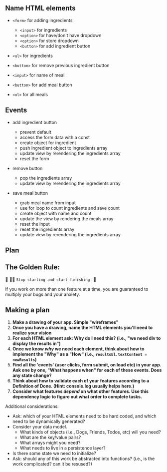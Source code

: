 ## Name HTML elements

- `<form>` for adding ingredients
    - `<input>` for ingredients
    - `<option>` for have/don't have dropdown
    - `<option>` for store dropdown
    - `<button>` for add ingredient button

- `<ul>` for ingredients
- `<button>` for remove previous ingredient button

- `<input>` for name of meal
- `<button>` for add meal button

- `<ul>` for all meals

## Events
- add ingredient button
    - prevent default
    - access the form data with a const 
    - create object for ingredient
    - push ingredient object to ingredients array
    - update view by rerendering the ingredients array
    - reset the form

- remove button
    - pop the ingredients array
    - update view by rerendering the ingredients array

- save meal button
    - grab meal name from input
    - use for loop to count ingredients and save count
    - create object with name and count
    - update the view by rendering the meals array
    - reset the input
    - reset the ingredients array
    - update view by rerendering the ingredients array

## Plan

## The Golden Rule: 

🦸 🦸‍♂️ `Stop starting and start finishing.` 🏁

If you work on more than one feature at a time, you are guaranteed to multiply your bugs and your anxiety.

## Making a plan

1) **Make a drawing of your app. Simple "wireframes"**
1) **Once you have a drawing, name the HTML elements you'll need to realize your vision**
1) **For each HTML element ask: Why do I need this? (i.e., "we need div to display the results in")** 
1) **Once we know _why_ we need each element, think about how to implement the "Why" as a "How" (i.e., `resultsEl.textContent = newResults`)**
1) **Find all the 'events' (user clicks, form submit, on load etc) in your app. Ask one by one, "What happens when" for each of these events. Does any state change?**
1) **Think about how to validate each of your features according to a Definition of Done. (Hint: console.log usually helps here.)**
1) **Consider what features _depend_ on what other features. Use this dependency logic to figure out what order to complete tasks.**

Additional considerations:
- Ask: which of your HTML elements need to be hard coded, and which need to be dynamically generated?
- Consider your data model. 
  - What kinds of objects (i.e., Dogs, Friends, Todos, etc) will you need? 
  - What are the key/value pairs? 
  - What arrays might you need? 
  - What needs to live in a persistence layer?
- Is there some state we need to initialize?
- Ask: should any of this work be abstracted into functions? (i.e., is the work complicated? can it be resused?)
